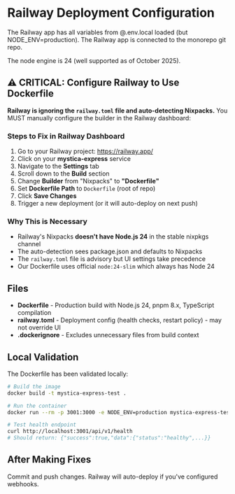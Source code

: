# Railway Deployment Configuration

The Railway app has all variables from @.env.local loaded (but NODE_ENV=production). The Railway app is connected to the monorepo git repo.

The node engine is 24 (well supported as of October 2025).

## ⚠️ CRITICAL: Configure Railway to Use Dockerfile

**Railway is ignoring the `railway.toml` file and auto-detecting Nixpacks.** You MUST manually configure the builder in the Railway dashboard:

### Steps to Fix in Railway Dashboard

1. Go to your Railway project: https://railway.app/
2. Click on your **mystica-express** service
3. Navigate to the **Settings** tab
4. Scroll down to the **Build** section
5. Change **Builder** from "Nixpacks" to **"Dockerfile"**
6. Set **Dockerfile Path** to `Dockerfile` (root of repo)
7. Click **Save Changes**
8. Trigger a new deployment (or it will auto-deploy on next push)

### Why This is Necessary

- Railway's Nixpacks **doesn't have Node.js 24** in the stable nixpkgs channel
- The auto-detection sees package.json and defaults to Nixpacks
- The `railway.toml` file is advisory but UI settings take precedence
- Our Dockerfile uses official `node:24-slim` which always has Node 24

## Files

- **Dockerfile** - Production build with Node.js 24, pnpm 8.x, TypeScript compilation
- **railway.toml** - Deployment config (health checks, restart policy) - may not override UI
- **.dockerignore** - Excludes unnecessary files from build context

## Local Validation

The Dockerfile has been validated locally:

```bash
# Build the image
docker build -t mystica-express-test .

# Run the container
docker run --rm -p 3001:3000 -e NODE_ENV=production mystica-express-test

# Test health endpoint
curl http://localhost:3001/api/v1/health
# Should return: {"success":true,"data":{"status":"healthy",...}}
```

## After Making Fixes

Commit and push changes. Railway will auto-deploy if you've configured webhooks.
